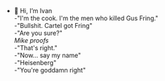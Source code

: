 - 👋 Hi, I’m Ivan <br>
-"I'm the cook. I'm the men who killed Gus Fring." <br>
-"Bullshit. Cartel got Fring"<br>
-"Are you sure?"<br>
*Mike proofs*<br>
-"That's right."<br>
-"Now... say my name"<br>
-"Heisenberg"<br>
-"You're goddamn right"<br>

<!---
IvanSIdIT/IvanSIdIT is a ✨ special ✨ repository because its `README.md` (this file) appears on your GitHub profile.
You can click the Preview link to take a look at your changes.
--->


